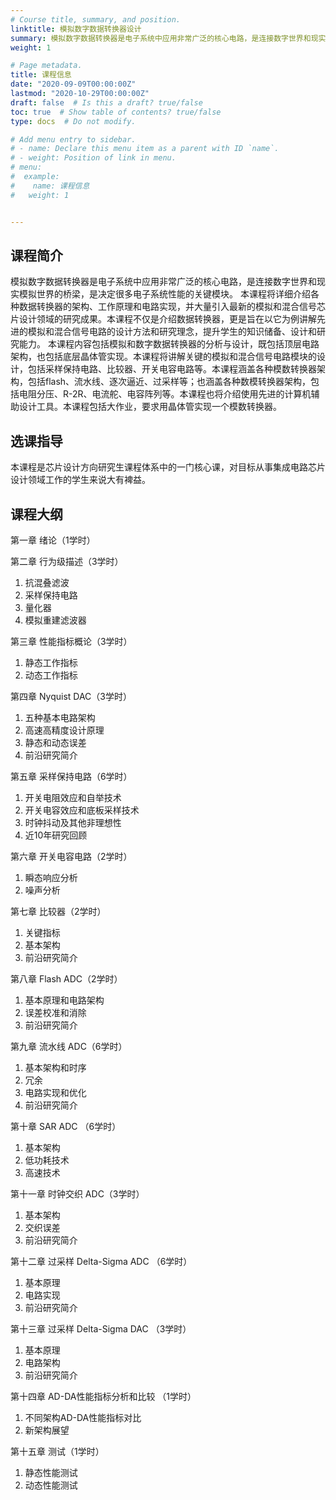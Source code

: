 ```yaml
---
# Course title, summary, and position.
linktitle: 模拟数字数据转换器设计
summary: 模拟数字数据转换器是电子系统中应用非常广泛的核心电路，是连接数字世界和现实模拟世界的桥梁，是决定很多电子系统性能的关键模块。 本课程将详细介绍各种数据转换器的架构、工作原理和电路实现，并大量引入最新的模拟和混合信号芯片设计领域的研究成果。本课程不仅是介绍数据转换器，更是旨在以它为例讲解先进的模拟和混合信号电路的设计方法和研究理念，提升学生的知识储备、设计和研究能力。 本课程内容包括模拟和数字数据转换器的分析与设计，既包括顶层电路架构，也包括底层晶体管实现。本课程将讲解关键的模拟和混合信号电路模块的设计，包括采样保持电路、比较器、开关电容电路等。本课程涵盖各种模数转换器架构，包括flash、流水线、逐次逼近、过采样等；也涵盖各种数模转换器架构，包括电阻分压、R-2R、电流舵、电容阵列等。本课程也将介绍使用先进的计算机辅助设计工具。本课程包括大作业，要求用晶体管实现一个模数转换器。 
weight: 1

# Page metadata.
title: 课程信息
date: "2020-09-09T00:00:00Z"
lastmod: "2020-10-29T00:00:00Z"
draft: false  # Is this a draft? true/false
toc: true  # Show table of contents? true/false
type: docs  # Do not modify.

# Add menu entry to sidebar.
# - name: Declare this menu item as a parent with ID `name`.
# - weight: Position of link in menu.
# menu:
#  example:
#    name: 课程信息
#   weight: 1


---
```

## 课程简介

模拟数字数据转换器是电子系统中应用非常广泛的核心电路，是连接数字世界和现实模拟世界的桥梁，是决定很多电子系统性能的关键模块。 本课程将详细介绍各种数据转换器的架构、工作原理和电路实现，并大量引入最新的模拟和混合信号芯片设计领域的研究成果。本课程不仅是介绍数据转换器，更是旨在以它为例讲解先进的模拟和混合信号电路的设计方法和研究理念，提升学生的知识储备、设计和研究能力。 本课程内容包括模拟和数字数据转换器的分析与设计，既包括顶层电路架构，也包括底层晶体管实现。本课程将讲解关键的模拟和混合信号电路模块的设计，包括采样保持电路、比较器、开关电容电路等。本课程涵盖各种模数转换器架构，包括flash、流水线、逐次逼近、过采样等；也涵盖各种数模转换器架构，包括电阻分压、R-2R、电流舵、电容阵列等。本课程也将介绍使用先进的计算机辅助设计工具。本课程包括大作业，要求用晶体管实现一个模数转换器。 

## 选课指导

本课程是芯片设计方向研究生课程体系中的一门核心课，对目标从事集成电路芯片设计领域工作的学生来说大有裨益。 


## 课程大纲

第一章 绪论（1学时）

第二章 行为级描述（3学时） 

1. 抗混叠滤波 
2. 采样保持电路
3. 量化器
4. 模拟重建滤波器

第三章 性能指标概论（3学时） 
1. 静态工作指标
2. 动态工作指标

第四章 Nyquist DAC（3学时） 
1. 五种基本电路架构
2. 高速高精度设计原理
3. 静态和动态误差
4. 前沿研究简介

第五章 采样保持电路（6学时） 
1. 开关电阻效应和自举技术
2. 开关电容效应和底板采样技术
3. 时钟抖动及其他非理想性
4. 近10年研究回顾

第六章 开关电容电路（2学时） 
1. 瞬态响应分析
2. 噪声分析

第七章 比较器（2学时） 
1. 关键指标
2. 基本架构
3. 前沿研究简介

第八章 Flash ADC（2学时） 
1. 基本原理和电路架构
2. 误差校准和消除
3. 前沿研究简介

第九章 流水线 ADC（6学时） 
1. 基本架构和时序
2. 冗余
3. 电路实现和优化
4. 前沿研究简介

第十章 SAR ADC （6学时） 
1. 基本架构
2. 低功耗技术
3. 高速技术

第十一章 时钟交织 ADC（3学时） 
1. 基本架构
2. 交织误差
3. 前沿研究简介

第十二章 过采样 Delta-Sigma ADC （6学时） 
1. 基本原理
2. 电路实现
3. 前沿研究简介

第十三章 过采样 Delta-Sigma DAC （3学时） 
1. 基本原理
2. 电路架构
3. 前沿研究简介

第十四章 AD-DA性能指标分析和比较 （1学时） 
1. 不同架构AD-DA性能指标对比
2. 新架构展望

第十五章 测试（1学时） 
1. 静态性能测试
2. 动态性能测试